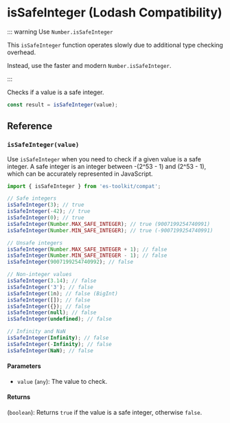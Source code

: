 # isSafeInteger (Lodash Compatibility)

::: warning Use `Number.isSafeInteger`

This `isSafeInteger` function operates slowly due to additional type checking overhead.

Instead, use the faster and modern `Number.isSafeInteger`.

:::

Checks if a value is a safe integer.

```typescript
const result = isSafeInteger(value);
```

## Reference

### `isSafeInteger(value)`

Use `isSafeInteger` when you need to check if a given value is a safe integer. A safe integer is an integer between -(2^53 - 1) and (2^53 - 1), which can be accurately represented in JavaScript.

```typescript
import { isSafeInteger } from 'es-toolkit/compat';

// Safe integers
isSafeInteger(3); // true
isSafeInteger(-42); // true
isSafeInteger(0); // true
isSafeInteger(Number.MAX_SAFE_INTEGER); // true (9007199254740991)
isSafeInteger(Number.MIN_SAFE_INTEGER); // true (-9007199254740991)

// Unsafe integers
isSafeInteger(Number.MAX_SAFE_INTEGER + 1); // false
isSafeInteger(Number.MIN_SAFE_INTEGER - 1); // false
isSafeInteger(9007199254740992); // false

// Non-integer values
isSafeInteger(3.14); // false
isSafeInteger('3'); // false
isSafeInteger(1n); // false (BigInt)
isSafeInteger([]); // false
isSafeInteger({}); // false
isSafeInteger(null); // false
isSafeInteger(undefined); // false

// Infinity and NaN
isSafeInteger(Infinity); // false
isSafeInteger(-Infinity); // false
isSafeInteger(NaN); // false
```

#### Parameters

- `value` (`any`): The value to check.

#### Returns

(`boolean`): Returns `true` if the value is a safe integer, otherwise `false`.
